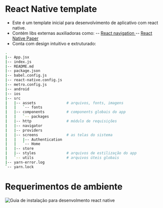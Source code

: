 # React Native template

-   Este é um template inicial para desenvolvimento de aplicativo com react native.
-   Contém libs externas auxiliadoras como:
    -- [ React navigation ](https://reactnavigation.org/)
    -- [ React Native Paper ](https://callstack.github.io/react-native-paper)
-   Conta com design intuitivo e extruturado:

``` bash
.
|-- App.jsx
|-- index.js
|-- README.md
|-- package.json
|-- babel.config.js
|-- react-native.config.js
|-- metro.config.js
|-- android
|-- ios
|-- src
|   |-- assets              # arquivos, fonts, imagens
|   |   `-- fonts 
|   |-- components          # components globais do app
|   |   `-- packages
|   |-- http                # módulo de requisições
|   |-- navigator
|   |-- providers
|   |-- screens             # as telas do sistema
|   |   |-- Authentication  
|   |   `-- Home
|   |-- store
|   |-- styles              # arquivos de estilização do app
|   `-- utils               # arquivos úteis globais
|-- yarn-error.log
`-- yarn.lock
```

# Requerimentos de ambiente

![Guia de instalação para desenvolmento react native ](https://reactnative.dev/docs/getting-started)
